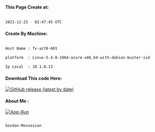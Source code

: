 
   
#### This Page Create at:

```bash

2021-12-23 - 02:47:45 UTC

```

#### Create By Machine:

```bash

Host Name : fv-az78-601

platform  : Linux-5.4.0-1064-azure-x86_64-with-debian-buster-sid

Ip Local  : 10.1.0.13

```
#### Download This code Here:

[![GitHub release (latest by date)](https://img.shields.io/github/v/release/Gosdan-Movsesian/Gosdan?style=for-the-badge&label=Download)](https://github.com/Gosdan-Movsesian/Gosdan/releases) 

</p> 

#### About Me :

[![App-Run](https://github.com/Gosdan-Movsesian/Gosdan/actions/workflows/App-Run.yml/badge.svg)](https://github.com/Gosdan-Movsesian/Gosdan/actions/workflows/App-Run.yml)

```bash

Gosdan-Movsesian

```

